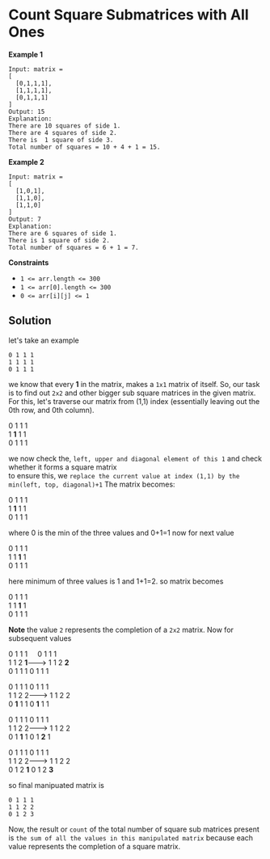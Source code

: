 # Count Square Submatrices with All Ones

**Example 1**

```
Input: matrix =
[
  [0,1,1,1],
  [1,1,1,1],
  [0,1,1,1]
]
Output: 15
Explanation: 
There are 10 squares of side 1.
There are 4 squares of side 2.
There is  1 square of side 3.
Total number of squares = 10 + 4 + 1 = 15.
```

**Example 2**

```
Input: matrix = 
[
  [1,0,1],
  [1,1,0],
  [1,1,0]
]
Output: 7
Explanation: 
There are 6 squares of side 1.  
There is 1 square of side 2. 
Total number of squares = 6 + 1 = 7.
```

**Constraints**
* `1 <= arr.length <= 300`
* `1 <= arr[0].length <= 300`
* `0 <= arr[i][j] <= 1`

## Solution
let's take an example
```
0 1 1 1
1 1 1 1
0 1 1 1
```
we know that every **1** in the matrix, makes a `1x1` matrix of itself. So, our task is to find out `2x2` and other bigger sub square matrices in the given matrix.
For this, let's traverse our matrix from (1,1) index (essentially leaving out the 0th row, and 0th column).  

0 1 1 1  
1 **1** 1 1  
0 1 1 1  

we now check the, `left, upper and diagonal element of this 1` and check whether it forms a square matrix  
to ensure this, we `replace the current value at index (1,1) by the min(left, top, diagonal)+1`
The matrix becomes:  

0 1 1 1  
1 **1** 1 1  
0 1 1 1  

where 0 is the min of the three values and 0+1=1
now for next value 

0 1 1 1  
1 1 **1** 1  
0 1 1 1  

here minimum of three values is 1 and 1+1=2. so matrix becomes

0 1 1 1  
1 1 **1** 1  
0 1 1 1 

**Note** the value `2` represents the completion of a `2x2` matrix. Now for subsequent values

0 1 1 1 &nbsp;&nbsp;&nbsp;&nbsp;0 1 1 1  
1 1 2 **1**---> 1 1 2 **2**  
0 1 1 1     0 1 1 1    
</pre>

0 1 1 1     0 1 1 1  
1 1 2 2---> 1 1 2 2  
0 **1** 1 1 0 **1** 1 1   


0 1 1 1     0 1 1 1  
1 1 2 2---> 1 1 2 2  
0 1 **1** 1 0 1 **2** 1  


0 1 1 1     0 1 1 1  
1 1 2 2---> 1 1 2 2  
0 1 2 **1** 0 1 2 **3**  


so final manipuated matrix is  
```
0 1 1 1  
1 1 2 2  
0 1 2 3
```
Now, the result or `count` of the total number of square sub matrices present is `the sum of all the values in this manipulated matrix` because each value represents the completion of a square matrix.

